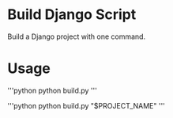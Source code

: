 # Build Django Script

Build a Django project with one command.

# Usage

'''python
python build.py
'''

'''python
python build.py "$PROJECT_NAME"
'''
